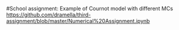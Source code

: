 #School assignment: Example of Cournot model with different MCs
https://github.com/dramella/third-assignment/blob/master/Numerical%20Assignment.ipynb
